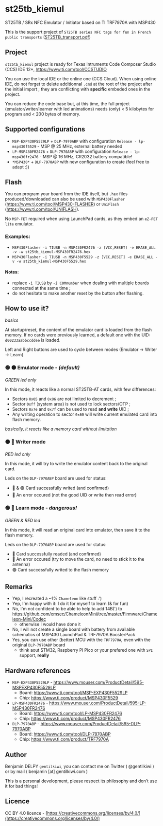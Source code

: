 # st25tb_kiemul

ST25TB / SRx NFC Emulator / Initiator based on TI TRF7970A with MSP430

This is the support project of `ST25TB series NFC tags for fun in French public transports` ([ST25TB_transport.pdf](ST25TB_transport.pdf))


## Project

`st25tb_kiemul` project is ready for Texas Intruments Code Composer Studio (CCS) IDE 12+, https://www.ti.com/tool/CCSTUDIO

You can use the local IDE or the online one (CCS Cloud). When using online IDE, do not forget to delete additionnal `.cmd` at the root of the project after the initial import ; they are conflicting with **specific** embeded ones in the project.

You can reduce the code base but, at this time, the full project (emulator/writer/learner with led animations) needs (only) < 5 kilobytes for program and < 200 bytes of memory.


## Supported configurations

- `MSP-EXP430F5529LP` + `DLP-7970ABP` with configuration `Release - lp-msp430f5529` - MSP @ 25 MHz, external battery needed
- `LP-MSP430FR2476` + `DLP-7970ABP` with configuration `Release - lp-msp430fr2476` - MSP @ 16 MHz, CR2032 battery compatible!
- `*MSP430*` + `DLP-7970ABP` with new configuration to create (feel free to adapt :))


## Flash

You can program your board from the IDE itself, but `.hex` files produced/downloaded can also be used with `MSP430Flasher` (https://www.ti.com/tool/MSP430-FLASHER) or `UniFlash` (https://www.ti.com/tool/UNIFLASH).

No `MSP-FET` required when using LaunchPad cards, as they embed an `eZ-FET lite` emulator.

### Examples:

- `MSP430Flasher -i TIUSB -n MSP430FR2476 -z [VCC,RESET] -e ERASE_ALL -v -w st25tb_kiemul-MSP430FR2476.hex`
- `MSP430Flasher -i TIUSB -n MSP430F5529 -z [VCC,RESET] -e ERASE_ALL -v -w st25tb_kiemul-MSP430F5529.hex`

#### Notes:
- replace `-i TIUSB` by `-i COMnumber` when dealing with multiple boards connected at the same time ;
- do not hesitate to make another reset by the button after flashing.


## How to use it?
_basics_

At startup/reset, the content of the emulator card is loaded from the flash memory. If no cards were previously learned, a default one with the UID: `d00233aabbccddee` is loaded.

Left and Right buttons are used to cycle between modes (Emulator -> Writer -> Learn)

### 🟢 ⚫ Emulator mode - _(default)_
_GREEN led only_

In this mode, it reacts like a normal ST25TB-AT cards, with few differences:
- Sectors `0x05` and `0x06` are not limited to decrement ;
- Sector `0xff` (system area) is not used to lock sectors/OTP ;
- Sectors `0x7e` and `0x7f` can be used to read **and write** UID ;
- Any writing operation to sector `0x60` will write current emulated card into flash memory.

_basically, it reacts like a memory card without limitation_

### ⚫ 🔴 Writer mode
_RED led only_

In this mode, it will try to write the emulator content back to the original card.

Leds on the `DLP-7970ABP` board are used for status:
- 🔵 & 🟢 Card successfully writed (and confirmed) 
- 🔴 An error occured (not the good UID or write then read error)


### 🟢 🔴 Learn mode - _dangerous!_
_GREEN & RED led_

In this mode, it will read an original card into emulator, then save it to the flash memory.

Leds on the `DLP-7970ABP` board are used for status:
- 🔵 Card successfully readed (and confirmed) 
- 🔴 An error occured (try to move the card, no need to stick it to the antenna)
- 🟢 Card successfully writed to the flash memory


## Remarks

- Yep, I recreated a ~1% `Chameleon` like stuff :')
- Yep, I'm happy with it: I do it for myself to learn (& for fun)
- No, I'm not confident to be able to help to add 14B(') to https://github.com/emsec/ChameleonMini/tree/master/Firmware/Chameleon-Mini/Codec
  - otherwise I would have done it
- No, I will not create a single board with battery from available schematics of MSP430 LaunchPad & TRF7970A BoosterPack
- Yes, you can use other (better) MCU with the `TRF7970A`, even with the original `DLP-7970ABP` board
  - think aout STM32, Raspberry PI Pico or your prefered one with `SPI` support, **really**


## Hardware references

- `MSP-EXP430F5529LP` - https://www.mouser.com/ProductDetail/595-MSPEXP430F5529LP
  - Board: https://www.ti.com/tool/MSP-EXP430F5529LP
  - Chip: https://www.ti.com/product/MSP430F5529
- `LP-MSP430FR2476` - https://www.mouser.com/ProductDetail/595-LP-MSP430FR2476
  - Board: https://www.ti.com/tool/LP-MSP430FR2476
  - Chip: https://www.ti.com/product/MSP430FR2476
- `DLP-7970ABP` - https://www.mouser.com/ProductDetail/595-DLP-7970ABP
  - Board: https://www.ti.com/tool/DLP-7970ABP
  - Chip: https://www.ti.com/product/TRF7970A


## Author

Benjamin DELPY `gentilkiwi`, you can contact me on Twitter ( @gentilkiwi ) or by mail ( benjamin [at] gentilkiwi.com )

This is a personal development, please respect its philosophy and don't use it for bad things!

## Licence

CC BY 4.0 licence - [https://creativecommons.org/licenses/by/4.0/](https://creativecommons.org/licenses/by/4.0/)